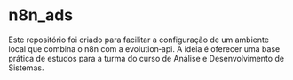 # n8n_ads
Este repositório foi criado para facilitar a configuração de um ambiente local que combina o n8n com a evolution‑api. A ideia é oferecer uma base prática de estudos para a turma do curso de Análise e Desenvolvimento de Sistemas.
